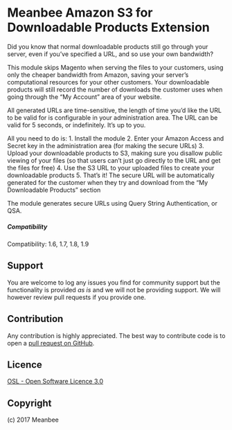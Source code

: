 Meanbee Amazon S3 for Downloadable Products Extension
=====================
Did you know that normal downloadable products still go through your server, even if you’ve specified a URL, and so use your own bandwidth?

This module skips Magento when serving the files to your customers, using only the cheaper bandwidth from Amazon, saving your server’s computational resources for your other customers. Your downloadable products will still record the number of downloads the customer uses when going through the “My Account” area of your website.

All generated URLs are time-sensitive, the length of time you’d like the URL to be valid for is configurable in your administration area. The URL can be valid for 5 seconds, or indefinitely. It’s up to you.

All you need to do is: 1. Install the module 2. Enter your Amazon Access and Secret key in the administration area (for making the secure URLs) 3. Upload your downloadable products to S3, making sure you disallow public viewing of your files (so that users can’t just go directly to the URL and get the files for free) 4. Use the S3 URL to your uploaded files to create your downloadable products 5. That’s it! The secure URL will be automatically generated for the customer when they try and download from the “My Downloadable Products” section

The module generates secure URLs using Query String Authentication, or QSA.

##### Compatibility
 Compatibility: 1.6, 1.7, 1.8, 1.9

Support
-------
You are welcome to log any issues you find for community support but the functionality is provided *as is* and we will not be providing support. We will however review pull requests if you provide one.

Contribution
------------
Any contribution is highly appreciated. The best way to contribute code is to open a [pull request on GitHub](https://help.github.com/articles/using-pull-requests).


Licence
-------
[OSL - Open Software Licence 3.0](http://opensource.org/licenses/osl-3.0.php)

Copyright
---------
(c) 2017 Meanbee
